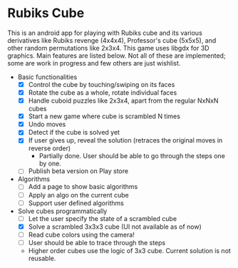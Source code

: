 # Rubiks Cube
This is an android app for playing with Rubiks cube and its various derivatives like Rubiks revenge (4x4x4), Professor's cube (5x5x5), and other random permutations like 2x3x4. This game uses libgdx for 3D graphics. Main features are listed below. Not all of these are implemented; some are work in progress and few others are just wishlist.
  - Basic functionalities
    - [x] Control the cube by touching/swiping on its faces
    - [x] Rotate the cube as a whole, rotate individual faces
    - [x] Handle cuboid puzzles like 2x3x4, apart from the regular NxNxN cubes
    - [x] Start a new game where cube is scrambled N times
    - [x] Undo moves
    - [x] Detect if the cube is solved yet
    - [x] If user gives up, reveal the solution (retraces the original moves in reverse order)
        - Partially done. User should be able to go through the steps one by one.
    - [ ] Publish beta version on Play store
  - Algorithms
    - [ ] Add a page to show basic algorithms
    - [ ] Apply an algo on the current cube
    - [ ] Support user defined algorithms
  - Solve cubes programmatically
    - [ ] Let the user specify the state of a scrambled cube
    - [x] Solve a scrambled 3x3x3 cube (UI not available as of now)
    - [ ] Read cube colors using the camera!
    - [ ] User should be able to trace through the steps
    - Higher order cubes use the logic of 3x3 cube. Current solution is not reusable.
